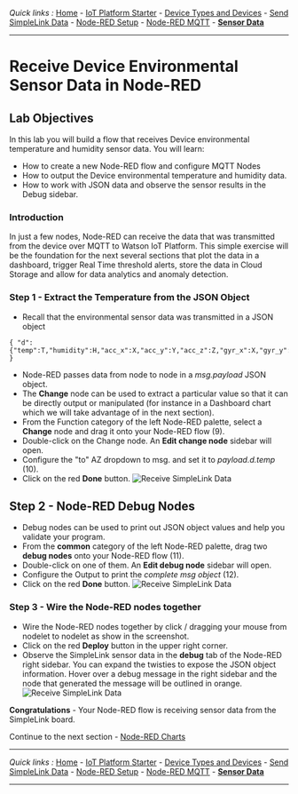 *Quick links :*
[Home](/README.md) - [IoT Platform Starter](CREATEIOTP.md) - [Device Types and Devices](SIMPLELINKDEVICE.md) - [Send SimpleLink Data](SENDCC3235.md) - [Node-RED Setup](NODERED.md) - [Node-RED MQTT](MQTTCONFIG.md) - [**Sensor Data**](SIMPLELINKIOTDATA.md)
***

# Receive Device Environmental Sensor Data in Node-RED

## Lab Objectives

In this lab you will build a flow that receives Device environmental temperature and humidity sensor data.  You will learn:

- How to create a new Node-RED flow and configure MQTT Nodes
- How to output the Device environmental temperature and humidity data.
- How to work with JSON data and observe the sensor results in the Debug sidebar.

### Introduction

In just a few nodes, Node-RED can receive the data that was transmitted from the device over MQTT to Watson IoT Platform.  This simple exercise will be the foundation for the next several sections that plot the data in a dashboard, trigger Real Time threshold alerts, store the data in Cloud Storage and allow for data analytics and anomaly detection.

### Step 1 - Extract the Temperature from the JSON Object

- Recall that the environmental sensor data was transmitted in a JSON object

 ```
 { "d": {"temp":T,"humidity":H,"acc_x":X,"acc_y":Y,"acc_z":Z,"gyr_x":X,"gyr_y":Y,"gyr_z":Z,"mag_x":X,"mag_y":Y,"mag_z":Z} }
 ```

- Node-RED passes data from node to node in a *msg.payload* JSON object.
- The **Change** node can be used to extract a particular value so that it can be directly output or manipulated (for instance in a Dashboard chart which we will take advantage of in the next section).
- From the Function category of the left Node-RED palette, select a **Change** node and drag it onto your Node-RED flow (9).
- Double-click on the Change node. An **Edit change node** sidebar will open.
- Configure the "to" AZ dropdown to msg. and set it to *payload.d.temp* (10).
- Click on the red **Done** button.
 ![Receive SimpleLink Data](/screenshots/SimpleLink-ReceiveData-Changenode.png)

## Step 2 - Node-RED Debug Nodes

- Debug nodes can be used to print out JSON object values and help you validate your program.
- From the **common** category of the left Node-RED palette, drag two **debug nodes** onto your Node-RED flow (11).
- Double-click on one of them. An **Edit debug node** sidebar will open.
- Configure the Output to print the *complete msg object* (12).
- Click on the red **Done** button.
 ![Receive SimpleLink Data](/screenshots/SimpleLink-ReceiveData-Debugnode.png)

### Step 3 - Wire the Node-RED nodes together

- Wire the Node-RED nodes together by click / dragging your mouse from nodelet to nodelet as show in the screenshot.
- Click on the red **Deploy** button in the upper right corner.
- Observe the SimpleLink sensor data in the **debug** tab of the Node-RED right sidebar.  You can expand the twisties to expose the JSON object information. Hover over a debug message in the right sidebar and the node that generated the message will be outlined in orange.
  ![Receive SimpleLink Data](/screenshots/SimpleLink-ReceiveData-Deploy.png)

**Congratulations** - Your Node-RED flow is receiving sensor data from the SimpleLink board.

Continue to the next section - [Node-RED Charts](/part3/DASHBOARD.md)
***
*Quick links :*
[Home](/README.md) - [IoT Platform Starter](CREATEIOTP.md) - [Device Types and Devices](SIMPLELINKDEVICE.md) - [Send SimpleLink Data](SENDCC3235.md) - [Node-RED Setup](NODERED.md) - [Node-RED MQTT](MQTTCONFIG.md) - [**Sensor Data**](SIMPLELINKIOTDATA.md)
***
